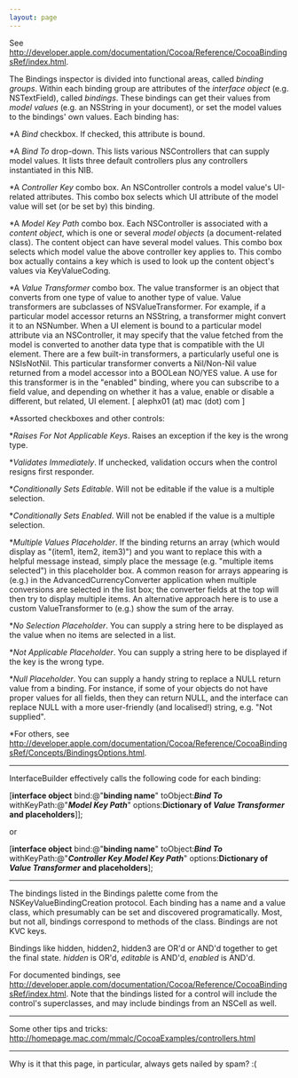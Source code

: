```yaml
---
layout: page
---
```




See http://developer.apple.com/documentation/Cocoa/Reference/CocoaBindingsRef/index.html.

The Bindings inspector is divided into functional areas, called *binding groups*. Within each binding group are attributes of the *interface object* (e.g. NSTextField), called *bindings*. These bindings can get their values from *model values* (e.g. an NSString in your document), or set the model values to the bindings' own values. Each binding has:

*A *Bind* checkbox. If checked, this attribute is bound.

*A *Bind To* drop-down. This lists various NSController<nowiki/>s that can supply model values. It lists three default controllers plus any controllers instantiated in this NIB.

*A *Controller Key* combo box. An NSController controls a model value's UI-related attributes. This combo box selects which UI attribute of the model value will set (or be set by) this binding.

*A *Model Key Path* combo box. Each NSController is associated with a *content object*, which is one or several *model objects* (a document-related class). The content object can have several model values. This combo box selects which model value the above controller key applies to. This combo box actually contains a key which is used to look up the content object's values via KeyValueCoding.

*A *Value Transformer* combo box. The value transformer is an object that converts from one type of value to another type of value. Value transformers are subclasses of NSValueTransformer. For example, if a particular model accessor returns an NSString, a transformer might convert it to an NSNumber. When a UI element is bound to a particular model attribute via an NSController, it may specify that the value fetched from the model is converted to another data type that is compatible with the UI element. There are a few built-in transformers, a particularly useful one is NSIsNotNil.  This particular transformer converts a Nil/Non-Nil value returned from a model accessor into a BOOLean NO/YES value. A use for this transformer is in the "enabled" binding, where you can subscribe to a field value, and depending on whether it has a value, enable or disable a different, but related, UI element. [ alephx01 (at) mac (dot) com ]

*Assorted checkboxes and other controls:


**Raises For Not Applicable Keys*. Raises an exception if the key is the wrong type.

**Validates Immediately*. If unchecked, validation occurs when the control resigns first responder.

**Conditionally Sets Editable*. Will not be editable if the value is a multiple selection.

**Conditionally Sets Enabled*. Will not be enabled if the value is a multiple selection.

**Multiple Values Placeholder*.  If the binding returns an array (which would display as "(item1, item2, item3)") and you want to replace this with a helpful message instead, simply place the message (e.g. "multiple items selected") in this placeholder box.  A common reason for arrays appearing is (e.g.) in the AdvancedCurrencyConverter application when multiple conversions are selected in the list box; the converter fields at the top will then try to display multiple items.  An alternative approach here is to use a custom ValueTransformer to (e.g.) show the sum of the array.

**No Selection Placeholder*.  You can supply a string here to be displayed as the value when no items are selected in a list.

**Not Applicable Placeholder*.  You can supply a string here to be displayed if the key is the wrong type.

**Null Placeholder*.  You can supply a handy string to replace a NULL return value from a binding.  For instance, if some of your objects do not have proper values for all fields, then they can return NULL, and the interface can replace NULL with a more user-friendly (and localised!) string, e.g. "Not supplied".

*For others, see http://developer.apple.com/documentation/Cocoa/Reference/CocoaBindingsRef/Concepts/BindingsOptions.html.



----

InterfaceBuilder effectively calls the following code for each binding:
    
[**interface object** bind:@"**binding name**" toObject:***Bind To*** withKeyPath:@"***Model Key Path***"
options:**Dictionary of *Value Transformer* and placeholders**]];

or
    
[**interface object** bind:@"**binding name**" toObject:***Bind To*** withKeyPath:@"***Controller Key***.***Model Key Path***"
options:**Dictionary of *Value Transformer* and placeholders**];


----

The bindings listed in the Bindings palette come from the NSKeyValueBindingCreation protocol. Each binding has a name and a value class, which presumably can be set and discovered programatically. Most, but not all, bindings correspond to methods of the class. Bindings are not KVC keys.

Bindings like hidden, hidden2, hidden3 are OR'd or AND'd together to get the final state. *hidden* is OR'd, *editable* is AND'd, *enabled* is AND'd.

For documented bindings, see http://developer.apple.com/documentation/Cocoa/Reference/CocoaBindingsRef/index.html. Note that the bindings listed for a control will include the control's superclasses, and may include bindings from an NSCell as well.

----
Some other tips and tricks: http://homepage.mac.com/mmalc/CocoaExamples/controllers.html

----

Why is it that this page, in particular, always gets nailed by spam? :(
